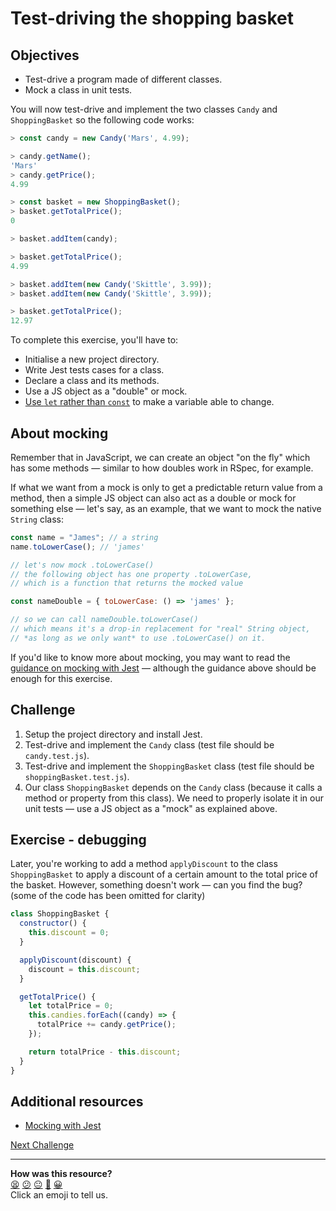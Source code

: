 # Test-driving the shopping basket

## Objectives

 * Test-drive a program made of different classes.
 * Mock a class in unit tests.

You will now test-drive and implement the two classes `Candy` and `ShoppingBasket` so the
following code works:

```javascript
> const candy = new Candy('Mars', 4.99);

> candy.getName();
'Mars'
> candy.getPrice();
4.99

> const basket = new ShoppingBasket();
> basket.getTotalPrice();
0

> basket.addItem(candy);

> basket.getTotalPrice();
4.99

> basket.addItem(new Candy('Skittle', 3.99));
> basket.addItem(new Candy('Skittle', 3.99));

> basket.getTotalPrice();
12.97
```

To complete this exercise, you'll have to:
  * Initialise a new project directory.
  * Write Jest tests cases for a class.
  * Declare a class and its methods.
  * Use a JS object as a "double" or mock.
  * [Use `let` rather than
    `const`](https://developer.mozilla.org/en-US/docs/Web/JavaScript/Reference/Statements/let)
    to make a variable able to change.

## About mocking

Remember that in JavaScript, we can create an object "on the fly" which has some methods —
similar to how doubles work in RSpec, for example.

If what we want from a mock is only to get a predictable return value from a method, then
a simple JS  object can also act as a double or mock for something else — let's say, as an
example, that we want to mock the native `String` class:

```js
const name = "James"; // a string
name.toLowerCase(); // 'james'

// let's now mock .toLowerCase()
// the following object has one property .toLowerCase,
// which is a function that returns the mocked value

const nameDouble = { toLowerCase: () => 'james' };

// so we can call nameDouble.toLowerCase()
// which means it's a drop-in replacement for "real" String object,
// *as long as we only want* to use .toLowerCase() on it.
```

If you'd like to know more about mocking, you may want to read the [guidance on mocking
with Jest](../pills/mocking_with_jest.md) — although the guidance above should be enough
for this exercise.

## Challenge

1. Setup the project directory and install Jest.
2. Test-drive and implement the `Candy` class (test file should be `candy.test.js`).
3. Test-drive and implement the `ShoppingBasket` class (test file should be
   `shoppingBasket.test.js`).
4. Our class `ShoppingBasket` depends on the `Candy` class (because it calls a method or
   property from this class). We need to properly isolate it in our unit tests — use a JS
   object as a "mock" as explained above.

## Exercise - debugging

Later, you're working to add a method `applyDiscount` to the class `ShoppingBasket` to
apply a discount of a certain amount to the total price of the basket. However, something
doesn't work — can you find the bug? (some of the code has been omitted for clarity)

```javascript
class ShoppingBasket {
  constructor() {
    this.discount = 0;
  }

  applyDiscount(discount) {
    discount = this.discount;
  }

  getTotalPrice() {
    let totalPrice = 0;
    this.candies.forEach((candy) => {
      totalPrice += candy.getPrice();
    });

    return totalPrice - this.discount;
  }
}
```

## Additional resources

 * [Mocking with Jest](../pills/mocking_with_jest.md)

[Next Challenge](04_thermostat.md)

<!-- BEGIN GENERATED SECTION DO NOT EDIT -->

---

**How was this resource?**  
[😫](https://airtable.com/shrUJ3t7KLMqVRFKR?prefill_Repository=makersacademy%2Fjavascript-fundamentals&prefill_File=challenges%2F03_shopping_basket.md&prefill_Sentiment=😫) [😕](https://airtable.com/shrUJ3t7KLMqVRFKR?prefill_Repository=makersacademy%2Fjavascript-fundamentals&prefill_File=challenges%2F03_shopping_basket.md&prefill_Sentiment=😕) [😐](https://airtable.com/shrUJ3t7KLMqVRFKR?prefill_Repository=makersacademy%2Fjavascript-fundamentals&prefill_File=challenges%2F03_shopping_basket.md&prefill_Sentiment=😐) [🙂](https://airtable.com/shrUJ3t7KLMqVRFKR?prefill_Repository=makersacademy%2Fjavascript-fundamentals&prefill_File=challenges%2F03_shopping_basket.md&prefill_Sentiment=🙂) [😀](https://airtable.com/shrUJ3t7KLMqVRFKR?prefill_Repository=makersacademy%2Fjavascript-fundamentals&prefill_File=challenges%2F03_shopping_basket.md&prefill_Sentiment=😀)  
Click an emoji to tell us.

<!-- END GENERATED SECTION DO NOT EDIT -->
